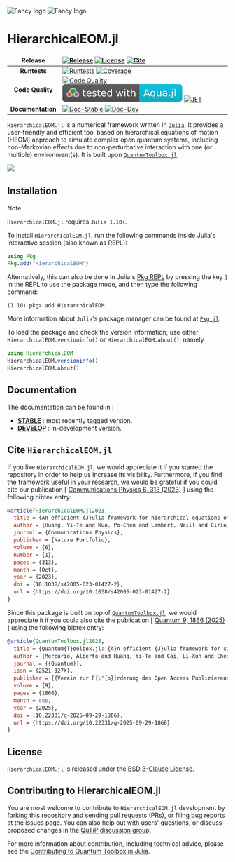 ![Fancy logo](./docs/src/assets/logo-dark.png#gh-dark-mode-only)
![Fancy logo](./docs/src/assets/logo.png#gh-light-mode-only)

# HierarchicalEOM.jl

| **Release**       | [![Release][release-img]][release-url] [![License][license-img]][license-url] [![Cite][cite-img]][cite-url] |
|:-----------------:|:-------------|
| **Runtests**      | [![Runtests][runtests-img]][runtests-url] [![Coverage][codecov-img]][codecov-url] |
| **Code Quality**  | [![Code Quality][code-quality-img]][code-quality-url] [![Aqua QA][aqua-img]][aqua-url] [![JET][jet-img]][jet-url] |
| **Documentation** | [![Doc-Stable][docs-stable-img]][docs-stable-url] [![Doc-Dev][docs-develop-img]][docs-develop-url] |

[release-img]: https://img.shields.io/github/release/qutip/HierarchicalEOM.jl.svg
[release-url]: https://github.com/qutip/HierarchicalEOM.jl/releases

[license-img]: https://img.shields.io/badge/license-New%20BSD-blue.svg
[license-url]: https://opensource.org/licenses/BSD-3-Clause

[cite-img]: https://img.shields.io/badge/cite-Commun._Phys._6%2C_313_(2023)-blue
[cite-url]: https://doi.org/10.1038/s42005-023-01427-2

[runtests-img]: https://github.com/qutip/HierarchicalEOM.jl/actions/workflows/Runtests.yml/badge.svg
[runtests-url]: https://github.com/qutip/HierarchicalEOM.jl/actions/workflows/Runtests.yml

[codecov-img]: https://codecov.io/gh/qutip/HierarchicalEOM.jl/graph/badge.svg?token=ICFVVNuLHW
[codecov-url]: https://codecov.io/gh/qutip/HierarchicalEOM.jl

[code-quality-img]: https://github.com/qutip/HierarchicalEOM.jl/actions/workflows/Code-Quality.yml/badge.svg 
[code-quality-url]: https://github.com/qutip/HierarchicalEOM.jl/actions/workflows/Code-Quality.yml

[aqua-img]: https://raw.githubusercontent.com/JuliaTesting/Aqua.jl/master/badge.svg
[aqua-url]: https://github.com/JuliaTesting/Aqua.jl

[jet-img]: https://img.shields.io/badge/%F0%9F%9B%A9%EF%B8%8F_tested_with-JET.jl-233f9a
[jet-url]: https://github.com/aviatesk/JET.jl

[docs-stable-img]: https://img.shields.io/badge/docs-stable-blue.svg
[docs-stable-url]: https://qutip.org/HierarchicalEOM.jl/stable/
[docs-develop-img]: https://img.shields.io/badge/docs-dev-blue.svg
[docs-develop-url]: https://qutip.org/HierarchicalEOM.jl/dev/

`HierarchicalEOM.jl` is a numerical framework written in [`Julia`](https://julialang.org/). It provides a user-friendly and efficient tool based on hierarchical equations of motion (HEOM) approach to simulate complex open quantum systems, including non-Markovian effects due to non-perturbative interaction with one (or multiple) environment(s). It is built upon [`QuantumToolbox.jl`](https://github.com/qutip/QuantumToolbox.jl).

![](./docs/src/assets/heom_ecosystem.jpeg)

## Installation

> [!NOTE]
> `HierarchicalEOM.jl` requires `Julia 1.10+`.

To install `HierarchicalEOM.jl`, run the following commands inside Julia's interactive session (also known as REPL):
```julia
using Pkg
Pkg.add("HierarchicalEOM")
```
Alternatively, this can also be done in Julia's [Pkg REPL](https://julialang.github.io/Pkg.jl/v1/getting-started/) by pressing the key `]` in the REPL to use the package mode, and then type the following command:
```julia-REPL
(1.10) pkg> add HierarchicalEOM
```
More information about `Julia`'s package manager can be found at [`Pkg.jl`](https://julialang.github.io/Pkg.jl/v1/).  

To load the package and check the version information, use either `HierarchicalEOM.versioninfo()` or `HierarchicalEOM.about()`, namely
```julia
using HierarchicalEOM
HierarchicalEOM.versioninfo()
HierarchicalEOM.about()
```

## Documentation
The documentation can be found in :
- [**STABLE**](https://qutip.org/HierarchicalEOM.jl/stable) : most recently tagged version.
- [**DEVELOP**](https://qutip.org/HierarchicalEOM.jl/dev/) : in-development version.

## Cite `HierarchicalEOM.jl`

If you like `HierarchicalEOM.jl`, we would appreciate it if you starred the repository in order to help us increase its visibility. Furthermore, if you find the framework useful in your research, we would be grateful if you could cite our publication [ [Communications Physics 6, 313 (2023)](https://doi.org/10.1038/s42005-023-01427-2)  ] using the following bibtex entry:

```bib
@article{HierarchicalEOM.jl2023,
  title = {An efficient {J}ulia framework for hierarchical equations of motion in open quantum systems},
  author = {Huang, Yi-Te and Kuo, Po-Chen and Lambert, Neill and Cirio, Mauro and Cross, Simon and Yang, Shen-Liang and Nori, Franco and Chen, Yueh-Nan},  
  journal = {Communications Physics},
  publisher = {Nature Portfolio},
  volume = {6},
  number = {1},
  pages = {313},
  month = {Oct},
  year = {2023},
  doi = {10.1038/s42005-023-01427-2},
  url = {https://doi.org/10.1038/s42005-023-01427-2}
}
```

Since this package is built on top of [`QuantumToolbox.jl`](https://qutip.org/QuantumToolbox.jl/), we would appreciate it if you could also cite the publication [ [Quantum 9, 1866 (2025)](https://doi.org/10.22331/q-2025-09-29-1866) ] using the following bibtex entry:

```bib
@article{QuantumToolbox.jl2025,
  title = {Quantum{T}oolbox.jl: {A}n efficient {J}ulia framework for simulating open quantum systems},
  author = {Mercurio, Alberto and Huang, Yi-Te and Cai, Li-Xun and Chen, Yueh-Nan and Savona, Vincenzo and Nori, Franco},
  journal = {{Quantum}},
  issn = {2521-327X},
  publisher = {{Verein zur F{\"{o}}rderung des Open Access Publizierens in den Quantenwissenschaften}},
  volume = {9},
  pages = {1866},
  month = sep,
  year = {2025},
  doi = {10.22331/q-2025-09-29-1866},
  url = {https://doi.org/10.22331/q-2025-09-29-1866}
}
```

## License
`HierarchicalEOM.jl` is released under the [BSD 3-Clause License](./LICENSE.md).

## Contributing to HierarchicalEOM.jl

You are most welcome to contribute to `HierarchicalEOM.jl` development by forking this repository and sending pull requests (PRs), or filing bug reports at the issues page. You can also help out with users' questions, or discuss proposed changes in the [QuTiP discussion group](https://groups.google.com/g/qutip).

For more information about contribution, including technical advice, please see the [Contributing to Quantum Toolbox in Julia](https://qutip.org/QuantumToolbox.jl/stable/resources/contributing).

